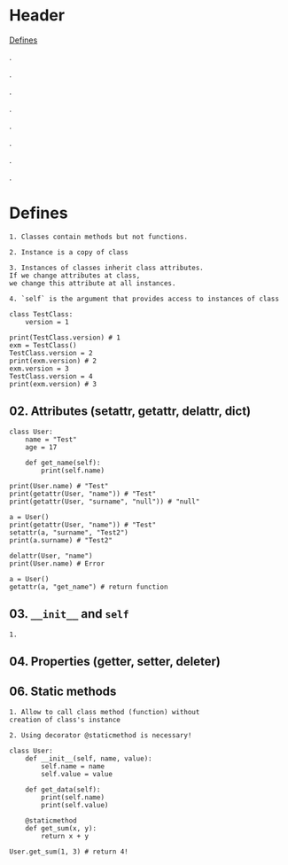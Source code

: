 # Header

[Defines](#defines)


.

.

.

.

.

.

.

.

[comment]: <> ( 1. Attributes &#40;setattr, getattr, delattr, dict&#41;)

[comment]: <> ( 3. `__init__` and `self`)

[comment]: <> ( 4. Properties &#40;getter, setter, deleter&#41;)

[comment]: <> ( 5. Dunder methods)

[comment]: <> ( 6. `@staticmethod`)

[comment]: <> ( 7. Slots)

[comment]: <> ( 8. Dunder method new)
    

[comment]: <> ( 9. `@classmethod`)

[comment]: <> ( 10. Encapsulation)

[comment]: <> ( 11. Monostate)

[comment]: <> ( 12. )

[comment]: <> ( 13. )

[comment]: <> ( 14.)

[comment]: <> ( 15.)

[comment]: <> ( 16.)


[comment]: <> ( 17.)

[comment]: <> ( 18.)

[comment]: <> ( 19.)

[comment]: <> ( 20.)

[comment]: <> ( 21.)

[comment]: <> ( 22.)

[comment]: <> ( 23.)


# Defines

    1. Classes contain methods but not functions.

    2. Instance is a copy of class

    3. Instances of classes inherit class attributes.
    If we change attributes at class,
    we change this attribute at all instances.
    
    4. `self` is the argument that provides access to instances of class 

```python3
class TestClass:
    version = 1

print(TestClass.version) # 1
exm = TestClass()
TestClass.version = 2
print(exm.version) # 2
exm.version = 3
TestClass.version = 4
print(exm.version) # 3
```


## 02. Attributes (setattr, getattr, delattr, dict)

```python3
class User:
    name = "Test"
    age = 17
    
    def get_name(self):
        print(self.name)
        
print(User.name) # "Test"
print(getattr(User, "name")) # "Test"
print(getattr(User, "surname", "null")) # "null"

a = User()
print(getattr(User, "name")) # "Test"
setattr(a, "surname", "Test2")
print(a.surname) # "Test2"

delattr(User, "name")
print(User.name) # Error

a = User()
getattr(a, "get_name") # return function
```

## 03. `__init__` and `self`

    1. 

## 04. Properties (getter, setter, deleter)

## 06. Static methods

    1. Allow to call class method (function) without
    creation of class's instance
    
    2. Using decorator @staticmethod is necessary!

```python3
class User:
    def __init__(self, name, value):
        self.name = name
        self.value = value

    def get_data(self):
        print(self.name)
        print(self.value)
    
    @staticmethod
    def get_sum(x, y):
        return x + y

User.get_sum(1, 3) # return 4!
```
